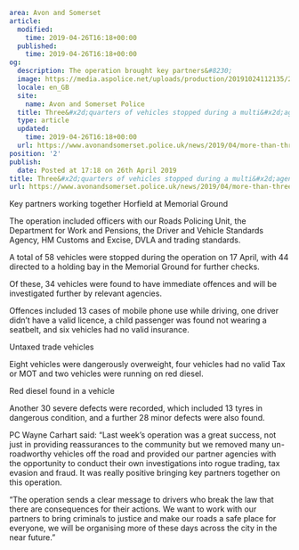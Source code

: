 ```yaml
area: Avon and Somerset
article:
  modified:
    time: 2019-04-26T16:18+00:00
  published:
    time: 2019-04-26T16:18+00:00
og:
  description: The operation brought key partners&#8230;
  image: https://media.aspolice.net/uploads/production/20191024112135/20190417_091510_black-out-number-plates.jpg
  locale: en_GB
  site:
    name: Avon and Somerset Police
  title: Three&#x2d;quarters of vehicles stopped during a multi&#x2d;agency road safety operation in Horfield were found to have defects | Avon and Somerset Police
  type: article
  updated:
    time: 2019-04-26T16:18+00:00
  url: https://www.avonandsomerset.police.uk/news/2019/04/more-than-three-quarters-of-vehicles-stopped-during-a-multi-agency-road-safety-operation-in-horfield-were-found-to-have-defects/
position: '2'
publish:
  date: Posted at 17:18 on 26th April 2019
title: Three&#x2d;quarters of vehicles stopped during a multi&#x2d;agency road safety operation in Horfield were found to have defects | Avon and Somerset Police
url: https://www.avonandsomerset.police.uk/news/2019/04/more-than-three-quarters-of-vehicles-stopped-during-a-multi-agency-road-safety-operation-in-horfield-were-found-to-have-defects/
```

Key partners working together Horfield at Memorial Ground

The operation included officers with our Roads Policing Unit, the Department for Work and Pensions, the Driver and Vehicle Standards Agency, HM Customs and Excise, DVLA and trading standards.

A total of 58 vehicles were stopped during the operation on 17 April, with 44 directed to a holding bay in the Memorial Ground for further checks.

Of these, 34 vehicles were found to have immediate offences and will be investigated further by relevant agencies.

Offences included 13 cases of mobile phone use while driving, one driver didn’t have a valid licence, a child passenger was found not wearing a seatbelt, and six vehicles had no valid insurance.

Untaxed trade vehicles

Eight vehicles were dangerously overweight, four vehicles had no valid Tax or MOT and two vehicles were running on red diesel.

Red diesel found in a vehicle

Another 30 severe defects were recorded, which included 13 tyres in dangerous condition, and a further 28 minor defects were also found.

PC Wayne Carhart said: “Last week’s operation was a great success, not just in providing reassurances to the community but we removed many un-roadworthy vehicles off the road and provided our partner agencies with the opportunity to conduct their own investigations into rogue trading, tax evasion and fraud. It was really positive bringing key partners together on this operation.

“The operation sends a clear message to drivers who break the law that there are consequences for their actions. We want to work with our partners to bring criminals to justice and make our roads a safe place for everyone, we will be organising more of these days across the city in the near future.”
